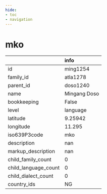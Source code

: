 ```yaml
---
hide:
- toc
- navigation
---
```

# mko
|                      | info         |
|:---------------------|:-------------|
| id                   | ming1254     |
| family_id            | atla1278     |
| parent_id            | doso1240     |
| name                 | Mingang Doso |
| bookkeeping          | False        |
| level                | language     |
| latitude             | 9.25942      |
| longitude            | 11.295       |
| iso639P3code         | mko          |
| description          | nan          |
| markup_description   | nan          |
| child_family_count   | 0            |
| child_language_count | 0            |
| child_dialect_count  | 0            |
| country_ids          | NG           |